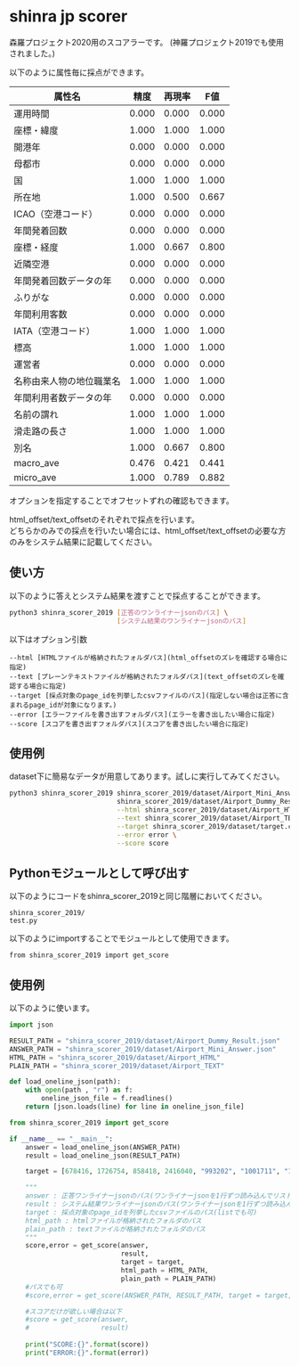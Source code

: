# shinra jp scorer
森羅プロジェクト2020用のスコアラーです。
(神羅プロジェクト2019でも使用されました。)

以下のように属性毎に採点ができます。 

|属性名|精度|再現率|F値|
|-|-|-|-|
|運用時間|0.000|0.000|0.000|
|座標・緯度|1.000|1.000|1.000|
|開港年|0.000|0.000|0.000|
|母都市|0.000|0.000|0.000|
|国|1.000|1.000|1.000|
|所在地|1.000|0.500|0.667|
|ICAO（空港コード）|0.000|0.000|0.000|
|年間発着回数|0.000|0.000|0.000|
|座標・経度|1.000|0.667|0.800|
|近隣空港|0.000|0.000|0.000|
|年間発着回数データの年|0.000|0.000|0.000|
|ふりがな|0.000|0.000|0.000|
|年間利用客数|0.000|0.000|0.000|
|IATA（空港コード）|1.000|1.000|1.000|
|標高|1.000|1.000|1.000|
|運営者|0.000|0.000|0.000|
|名称由来人物の地位職業名|1.000|1.000|1.000|
|年間利用者数データの年|0.000|0.000|0.000|
|名前の謂れ|1.000|1.000|1.000|
|滑走路の長さ|1.000|1.000|1.000|
|別名|1.000|0.667|0.800|
|macro_ave|0.476|0.421|0.441|
|micro_ave|1.000|0.789|0.882|

オプションを指定することでオフセットずれの確認もできます。  

html_offset/text_offsetのそれぞれで採点を行います。  
どちらかのみでの採点を行いたい場合には、html_offset/text_offsetの必要な方のみをシステム結果に記載してください。  

## 使い方

以下のように答えとシステム結果を渡すことで採点することができます。

~~~bash
python3 shinra_scorer_2019 [正答のワンライナーjsonのパス] \
                           [システム結果のワンライナーjsonのパス]
~~~

以下はオプション引数

~~~
--html [HTMLファイルが格納されたフォルダパス](html_offsetのズレを確認する場合に指定)
--text [プレーンテキストファイルが格納されたフォルダパス](text_offsetのズレを確認する場合に指定)
--target [採点対象のpage_idを列挙したcsvファイルのパス](指定しない場合は正答に含まれるpage_idが対象になります。)
--error [エラーファイルを書き出すフォルダパス](エラーを書き出したい場合に指定)
--score [スコアを書き出すフォルダパス](スコアを書き出したい場合に指定)
~~~

## 使用例

dataset下に簡易なデータが用意してあります。試しに実行してみてください。
~~~bash
python3 shinra_scorer_2019 shinra_scorer_2019/dataset/Airport_Mini_Answer.json \
                           shinra_scorer_2019/dataset/Airport_Dummy_Result.json \
                           --html shinra_scorer_2019/dataset/Airport_HTML \
                           --text shinra_scorer_2019/dataset/Airport_TEXT \
                           --target shinra_scorer_2019/dataset/target.csv \
                           --error error \
                           --score score
~~~

  
## Pythonモジュールとして呼び出す

以下のようにコードをshinra_scorer_2019と同じ階層においてください。

~~~
shinra_scorer_2019/
test.py
~~~

以下のようにimportすることでモジュールとして使用できます。

~~~
from shinra_scorer_2019 import get_score
~~~

## 使用例

以下のように使います。

~~~Python:test.py
import json

RESULT_PATH = "shinra_scorer_2019/dataset/Airport_Dummy_Result.json"
ANSWER_PATH = "shinra_scorer_2019/dataset/Airport_Mini_Answer.json"
HTML_PATH = "shinra_scorer_2019/dataset/Airport_HTML"
PLAIN_PATH = "shinra_scorer_2019/dataset/Airport_TEXT"

def load_oneline_json(path):
    with open(path , "r") as f:
        oneline_json_file = f.readlines()
    return [json.loads(line) for line in oneline_json_file]

from shinra_scorer_2019 import get_score

if __name__ == "__main__":
    answer = load_oneline_json(ANSWER_PATH)
    result = load_oneline_json(RESULT_PATH)

    target = [678416, 1726754, 858418, 2416040, "993202", "1001711", "1001918"]

    """
    answer : 正答ワンライナーjsonのパス(ワンライナーjsonを1行ずつ読み込んでリストに格納したデータでも可)  
    result : システム結果ワンライナーjsonのパス(ワンライナーjsonを1行ずつ読み込んでリストに格納したデータでも可) 
    target : 採点対象のpage_idを列挙したcsvファイルのパス(listでも可)  
    html_path : htmlファイルが格納されたフォルダのパス  
    plain_path : textファイルが格納されたフォルダのパス
    """
    score,error = get_score(answer, 
                            result, 
                            target = target, 
                            html_path = HTML_PATH, 
                            plain_path = PLAIN_PATH)
    #パスでも可
    #score,error = get_score(ANSWER_PATH, RESULT_PATH, target = target, html_path = HTML_PATH, plain_path = PLAIN_PATH)

    #スコアだけが欲しい場合は以下
    #score = get_score(answer, 
    #                  result)
                      
    print("SCORE:{}".format(score))
    print("ERROR:{}".format(error))
~~~
